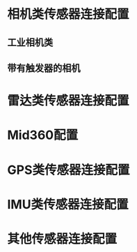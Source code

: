 # 相机类传感器连接配置
## 工业相机类
## 带有触发器的相机

# 雷达类传感器连接配置
# Mid360配置

# GPS类传感器连接配置


# IMU类传感器连接配置

# 其他传感器连接配置